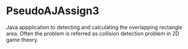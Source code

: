 # PseudoAJAssign3

Java appplication to detecting and calculating the overlapping rectangle area. Often the problem is referred as collision detection problem in 2D game theory.
